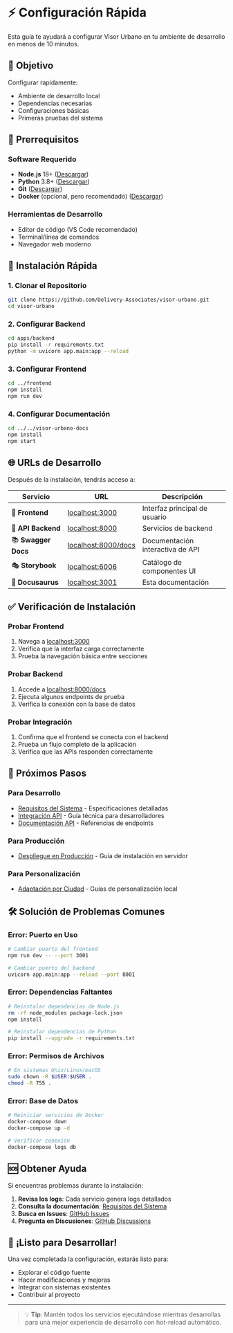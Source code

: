 # ⚡ Configuración Rápida

Esta guía te ayudará a configurar Visor Urbano en tu ambiente de desarrollo en menos de 10 minutos.

## 🎯 Objetivo

Configurar rapidamente:

- Ambiente de desarrollo local
- Dependencias necesarias
- Configuraciones básicas
- Primeras pruebas del sistema

## 🔧 Prerrequisitos

### Software Requerido

- **Node.js** 18+ ([Descargar](https://nodejs.org/))
- **Python** 3.8+ ([Descargar](https://python.org/downloads/))
- **Git** ([Descargar](https://git-scm.com/downloads))
- **Docker** (opcional, pero recomendado) ([Descargar](https://docker.com/get-started))

### Herramientas de Desarrollo

- Editor de código (VS Code recomendado)
- Terminal/línea de comandos
- Navegador web moderno

## 🚀 Instalación Rápida

### 1. Clonar el Repositorio

```bash
git clone https://github.com/Delivery-Associates/visor-urbano.git
cd visor-urbano
```

### 2. Configurar Backend

```bash
cd apps/backend
pip install -r requirements.txt
python -m uvicorn app.main:app --reload
```

### 3. Configurar Frontend

```bash
cd ../frontend
npm install
npm run dev
```

### 4. Configurar Documentación

```bash
cd ../../visor-urbano-docs
npm install
npm start
```

## 🌐 URLs de Desarrollo

Después de la instalación, tendrás acceso a:

| Servicio            | URL                                               | Descripción                      |
| ------------------- | ------------------------------------------------- | -------------------------------- |
| 🎨 **Frontend**     | [localhost:3000](http://localhost:3000)           | Interfaz principal de usuario    |
| 📡 **API Backend**  | [localhost:8000](http://localhost:8000)           | Servicios de backend             |
| 📚 **Swagger Docs** | [localhost:8000/docs](http://localhost:8000/docs) | Documentación interactiva de API |
| 🎭 **Storybook**    | [localhost:6006](http://localhost:6006)           | Catálogo de componentes UI       |
| 📖 **Docusaurus**   | [localhost:3001](http://localhost:3001)           | Esta documentación               |

## ✅ Verificación de Instalación

### Probar Frontend

1. Navega a [localhost:3000](http://localhost:3000)
2. Verifica que la interfaz carga correctamente
3. Prueba la navegación básica entre secciones

### Probar Backend

1. Accede a [localhost:8000/docs](http://localhost:8000/docs)
2. Ejecuta algunos endpoints de prueba
3. Verifica la conexión con la base de datos

### Probar Integración

1. Confirma que el frontend se conecta con el backend
2. Prueba un flujo completo de la aplicación
3. Verifica que las APIs responden correctamente

## 🔗 Próximos Pasos

### Para Desarrollo

- [Requisitos del Sistema](./system-requirements.md) - Especificaciones detalladas
- [Integración API](../development/api-integration.md) - Guía técnica para desarrolladores
- [Documentación API](../development/api-documentation.md) - Referencias de endpoints

### Para Producción

- [Despliegue en Producción](../deployment/production-deployment.md) - Guía de instalación en servidor

### Para Personalización

- [Adaptación por Ciudad](../city-adaptation/legal-framework-chile.md) - Guías de personalización local

## 🛠️ Solución de Problemas Comunes

### Error: Puerto en Uso

```bash
# Cambiar puerto del frontend
npm run dev -- --port 3001

# Cambiar puerto del backend
uvicorn app.main:app --reload --port 8001
```

### Error: Dependencias Faltantes

```bash
# Reinstalar dependencias de Node.js
rm -rf node_modules package-lock.json
npm install

# Reinstalar dependencias de Python
pip install --upgrade -r requirements.txt
```

### Error: Permisos de Archivos

```bash
# En sistemas Unix/Linux/macOS
sudo chown -R $USER:$USER .
chmod -R 755 .
```

### Error: Base de Datos

```bash
# Reiniciar servicios de Docker
docker-compose down
docker-compose up -d

# Verificar conexión
docker-compose logs db
```

## 🆘 Obtener Ayuda

Si encuentras problemas durante la instalación:

1. **Revisa los logs**: Cada servicio genera logs detallados
2. **Consulta la documentación**: [Requisitos del Sistema](./system-requirements.md)
3. **Busca en Issues**: [GitHub Issues](https://github.com/Delivery-Associates/visor-urbano/issues)
4. **Pregunta en Discusiones**: [GitHub Discussions](https://github.com/Delivery-Associates/visor-urbano/discussions)

## 🎉 ¡Listo para Desarrollar!

Una vez completada la configuración, estarás listo para:

- Explorar el código fuente
- Hacer modificaciones y mejoras
- Integrar con sistemas existentes
- Contribuir al proyecto

---

> 💡 **Tip**: Mantén todos los servicios ejecutándose mientras desarrollas para una mejor experiencia de desarrollo con hot-reload automático.
